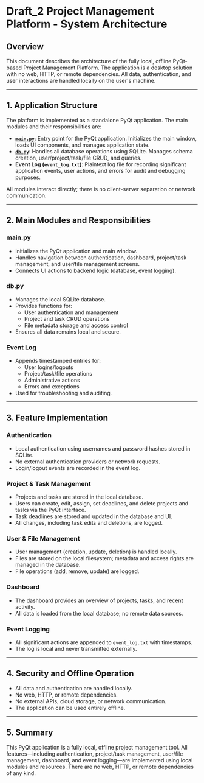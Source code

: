 # Draft_2 Project Management Platform - System Architecture

## Overview

This document describes the architecture of the fully local, offline PyQt-based Project Management Platform. The application is a desktop solution with no web, HTTP, or remote dependencies. All data, authentication, and user interactions are handled locally on the user's machine.

---

## 1. Application Structure

The platform is implemented as a standalone PyQt application. The main modules and their responsibilities are:

- **[`main.py`](app/main.py:1)**: Entry point for the PyQt application. Initializes the main window, loads UI components, and manages application state.
- **[`db.py`](app/db.py:1)**: Handles all database operations using SQLite. Manages schema creation, user/project/task/file CRUD, and queries.
- **Event Log (`event_log.txt`)**: Plaintext log file for recording significant application events, user actions, and errors for audit and debugging purposes.

All modules interact directly; there is no client-server separation or network communication.

---

## 2. Main Modules and Responsibilities

### main.py

- Initializes the PyQt application and main window.
- Handles navigation between authentication, dashboard, project/task management, and user/file management screens.
- Connects UI actions to backend logic (database, event logging).

### db.py

- Manages the local SQLite database.
- Provides functions for:
  - User authentication and management
  - Project and task CRUD operations
  - File metadata storage and access control
- Ensures all data remains local and secure.

### Event Log

- Appends timestamped entries for:
  - User logins/logouts
  - Project/task/file operations
  - Administrative actions
  - Errors and exceptions
- Used for troubleshooting and auditing.

---

## 3. Feature Implementation

### Authentication

- Local authentication using usernames and password hashes stored in SQLite.
- No external authentication providers or network requests.
- Login/logout events are recorded in the event log.

### Project & Task Management

- Projects and tasks are stored in the local database.
- Users can create, edit, assign, set deadlines, and delete projects and tasks via the PyQt interface.
- Task deadlines are stored and updated in the database and UI.
- All changes, including task edits and deletions, are logged.

### User & File Management

- User management (creation, update, deletion) is handled locally.
- Files are stored on the local filesystem; metadata and access rights are managed in the database.
- File operations (add, remove, update) are logged.

### Dashboard

- The dashboard provides an overview of projects, tasks, and recent activity.
- All data is loaded from the local database; no remote data sources.

### Event Logging

- All significant actions are appended to `event_log.txt` with timestamps.
- The log is local and never transmitted externally.

---

## 4. Security and Offline Operation

- All data and authentication are handled locally.
- No web, HTTP, or remote dependencies.
- No external APIs, cloud storage, or network communication.
- The application can be used entirely offline.

---

## 5. Summary

This PyQt application is a fully local, offline project management tool. All features—including authentication, project/task management, user/file management, dashboard, and event logging—are implemented using local modules and resources. There are no web, HTTP, or remote dependencies of any kind.